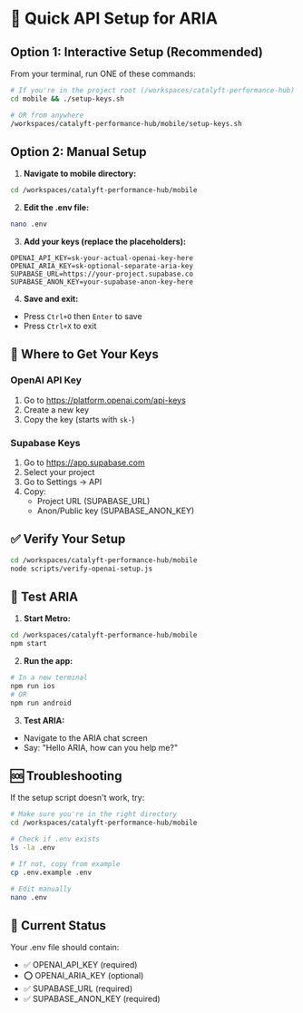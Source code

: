 # 🚀 Quick API Setup for ARIA

## Option 1: Interactive Setup (Recommended)

From your terminal, run ONE of these commands:

```bash
# If you're in the project root (/workspaces/catalyft-performance-hub)
cd mobile && ./setup-keys.sh

# OR from anywhere
/workspaces/catalyft-performance-hub/mobile/setup-keys.sh
```

## Option 2: Manual Setup

1. **Navigate to mobile directory:**
```bash
cd /workspaces/catalyft-performance-hub/mobile
```

2. **Edit the .env file:**
```bash
nano .env
```

3. **Add your keys (replace the placeholders):**
```env
OPENAI_API_KEY=sk-your-actual-openai-key-here
OPENAI_ARIA_KEY=sk-optional-separate-aria-key
SUPABASE_URL=https://your-project.supabase.co
SUPABASE_ANON_KEY=your-supabase-anon-key-here
```

4. **Save and exit:**
- Press `Ctrl+O` then `Enter` to save
- Press `Ctrl+X` to exit

## 🔑 Where to Get Your Keys

### OpenAI API Key
1. Go to https://platform.openai.com/api-keys
2. Create a new key
3. Copy the key (starts with `sk-`)

### Supabase Keys
1. Go to https://app.supabase.com
2. Select your project
3. Go to Settings → API
4. Copy:
   - Project URL (SUPABASE_URL)
   - Anon/Public key (SUPABASE_ANON_KEY)

## ✅ Verify Your Setup

```bash
cd /workspaces/catalyft-performance-hub/mobile
node scripts/verify-openai-setup.js
```

## 🎯 Test ARIA

1. **Start Metro:**
```bash
cd /workspaces/catalyft-performance-hub/mobile
npm start
```

2. **Run the app:**
```bash
# In a new terminal
npm run ios
# OR
npm run android
```

3. **Test ARIA:**
- Navigate to the ARIA chat screen
- Say: "Hello ARIA, how can you help me?"

## 🆘 Troubleshooting

If the setup script doesn't work, try:

```bash
# Make sure you're in the right directory
cd /workspaces/catalyft-performance-hub/mobile

# Check if .env exists
ls -la .env

# If not, copy from example
cp .env.example .env

# Edit manually
nano .env
```

## 📝 Current Status

Your .env file should contain:
- ✅ OPENAI_API_KEY (required)
- ⭕ OPENAI_ARIA_KEY (optional)
- ✅ SUPABASE_URL (required)
- ✅ SUPABASE_ANON_KEY (required)